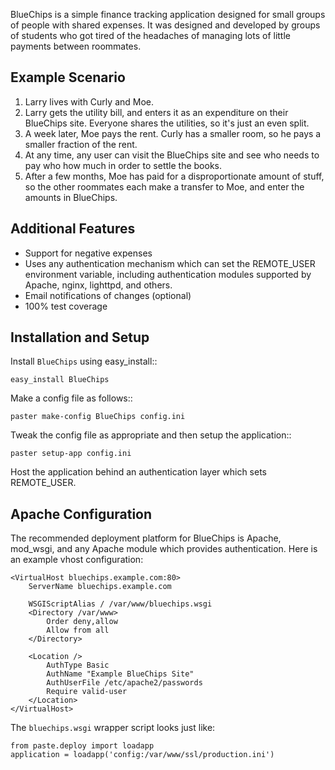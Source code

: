 BlueChips is a simple finance tracking application designed for small groups of
people with shared expenses. It was designed and developed by groups of
students who got tired of the headaches of managing lots of little payments
between roommates.

Example Scenario
----------------

1. Larry lives with Curly and Moe.
2. Larry gets the utility bill, and enters it as an expenditure on their
BlueChips site. Everyone shares the utilities, so it's just an even split.
3. A week later, Moe pays the rent. Curly has a smaller room, so he pays a
smaller fraction of the rent.
4. At any time, any user can visit the BlueChips site and see who needs to pay
who how much in order to settle the books.
5. After a few months, Moe has paid for a disproportionate amount of stuff, so
the other roommates each make a transfer to Moe, and enter the amounts in
BlueChips.

Additional Features
-------------------

* Support for negative expenses
* Uses any authentication mechanism which can set the REMOTE_USER environment
variable, including authentication modules supported by Apache, nginx,
lighttpd, and others.
* Email notifications of changes (optional)
* 100% test coverage

Installation and Setup
----------------------

Install ``BlueChips`` using easy_install::

    easy_install BlueChips

Make a config file as follows::

    paster make-config BlueChips config.ini

Tweak the config file as appropriate and then setup the application::

    paster setup-app config.ini

Host the application behind an authentication layer which sets REMOTE_USER.

Apache Configuration
--------------------

The recommended deployment platform for BlueChips is Apache, mod_wsgi, and any
Apache module which provides authentication. Here is an example vhost
configuration:

    <VirtualHost bluechips.example.com:80>
        ServerName bluechips.example.com

        WSGIScriptAlias / /var/www/bluechips.wsgi
        <Directory /var/www>
            Order deny,allow
            Allow from all
        </Directory>

        <Location />
            AuthType Basic
            AuthName "Example BlueChips Site"
            AuthUserFile /etc/apache2/passwords
            Require valid-user
        </Location>
    </VirtualHost>

The ``bluechips.wsgi`` wrapper script looks just like:

    from paste.deploy import loadapp
    application = loadapp('config:/var/www/ssl/production.ini')
